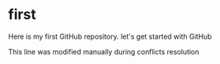 # first
Here is my first GitHub repository. let's get started with GitHub

This line was modified manually during conflicts resolution